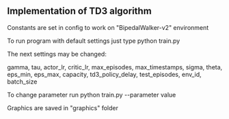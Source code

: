 ## Implementation of TD3 algorithm

Constants are set in config to work on "BipedalWalker-v2" environment

To run program with default settings just type python train.py

The next settings may be changed:

gamma, tau, actor_lr, critic_lr,
max_episodes, max_timestamps,
sigma, theta,
eps_min, eps_max,
capacity, td3_policy_delay,
test_episodes, env_id,
batch_size

To change parameter run python train.py --parameter value

Graphics are saved in "graphics" folder 
